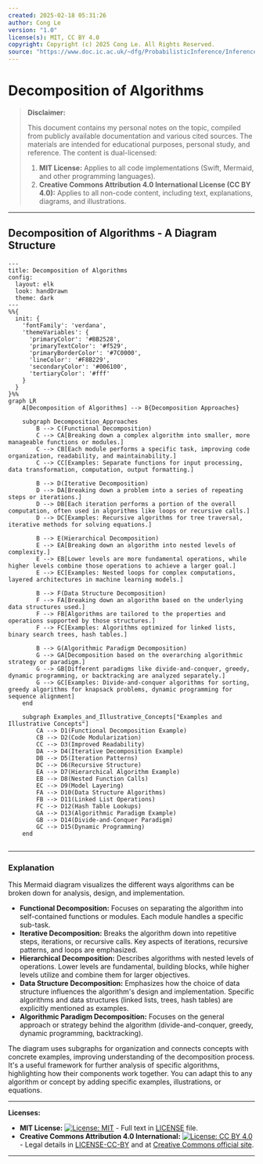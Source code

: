 ```yaml
---
created: 2025-02-18 05:31:26
author: Cong Le
version: "1.0"
license(s): MIT, CC BY 4.0
copyright: Copyright (c) 2025 Cong Le. All Rights Reserved.
source: "https://www.doc.ic.ac.uk/~dfg/ProbabilisticInference/InferenceAndMachineLearningNotes.pdf"
---
```




# Decomposition of Algorithms
> **Disclaimer:**
>
> This document contains my personal notes on the topic,
> compiled from publicly available documentation and various cited sources.
> The materials are intended for educational purposes, personal study, and reference.
> The content is dual-licensed:
> 1. **MIT License:** Applies to all code implementations (Swift, Mermaid, and other programming languages).
> 2. **Creative Commons Attribution 4.0 International License (CC BY 4.0):** Applies to all non-code content, including text, explanations, diagrams, and illustrations.
---


## Decomposition of Algorithms - A Diagram Structure


```mermaid
---
title: Decomposition of Algorithms
config:
  layout: elk
  look: handDrawn
  theme: dark
---
%%{
  init: {
    'fontFamily': 'verdana',
    'themeVariables': {
      'primaryColor': '#BB2528',
      'primaryTextColor': '#f529',
      'primaryBorderColor': '#7C0000',
      'lineColor': '#F8B229',
      'secondaryColor': '#006100',
      'tertiaryColor': '#fff'
    }
  }
}%%
graph LR
    A[Decomposition of Algorithms] --> B{Decomposition Approaches}
    
    subgraph Decomposition_Approaches
        B --> C(Functional Decomposition)
        C --> CA[Breaking down a complex algorithm into smaller, more manageable functions or modules.]
        C --> CB[Each module performs a specific task, improving code organization, readability, and maintainability.]
        C --> CC[Examples: Separate functions for input processing, data transformation, computation, output formatting.]
        
        B --> D(Iterative Decomposition)
        D --> DA[Breaking down a problem into a series of repeating steps or iterations.]
        D --> DB[Each iteration performs a portion of the overall computation, often used in algorithms like loops or recursive calls.]
        D --> DC[Examples: Recursive algorithms for tree traversal, iterative methods for solving equations.]
        
        B --> E(Hierarchical Decomposition)
        E --> EA[Breaking down an algorithm into nested levels of complexity.]
        E --> EB[Lower levels are more fundamental operations, while higher levels combine those operations to achieve a larger goal.]
        E --> EC[Examples: Nested loops for complex computations, layered architectures in machine learning models.]
        
        B --> F(Data Structure Decomposition)
        F --> FA[Breaking down an algorithm based on the underlying data structures used.]
        F --> FB[Algorithms are tailored to the properties and operations supported by those structures.]
        F --> FC[Examples: Algorithms optimized for linked lists, binary search trees, hash tables.]
        
        B --> G(Algorithmic Paradigm Decomposition)
        G --> GA[Decomposition based on the overarching algorithmic strategy or paradigm.]
        G --> GB[Different paradigms like divide-and-conquer, greedy, dynamic programming, or backtracking are analyzed separately.]
        G --> GC[Examples: Divide-and-conquer algorithms for sorting, greedy algorithms for knapsack problems, dynamic programming for sequence alignment]
    end
    
    subgraph Examples_and_Illustrative_Concepts["Examples and Illustrative Concepts"]
        CA --> D1(Functional Decomposition Example)
        CB --> D2(Code Modularization)
        CC --> D3(Improved Readability)
        DA --> D4(Iterative Decomposition Example)
        DB --> D5(Iteration Patterns)
        DC --> D6(Recursive Structure)
        EA --> D7(Hierarchical Algorithm Example)
        EB --> D8(Nested Function Calls)
        EC --> D9(Model Layering)
        FA --> D10(Data Structure Algorithms)
        FB --> D11(Linked List Operations)
        FC --> D12(Hash Table Lookups)
        GA --> D13(Algorithmic Paradigm Example)
        GB --> D14(Divide-and-Conquer Paradigm)
        GC --> D15(Dynamic Programming)
    end
    
```

----


### Explanation

This Mermaid diagram visualizes the different ways algorithms can be broken down for analysis, design, and implementation.

* **Functional Decomposition:**  Focuses on separating the algorithm into self-contained functions or modules.  Each module handles a specific sub-task.
* **Iterative Decomposition:** Breaks the algorithm down into repetitive steps, iterations, or recursive calls.  Key aspects of iterations, recursive patterns, and loops are emphasized.
* **Hierarchical Decomposition:**  Describes algorithms with nested levels of operations.  Lower levels are fundamental, building blocks, while higher levels utilize and combine them for larger objectives.
* **Data Structure Decomposition:** Emphasizes how the choice of data structure influences the algorithm's design and implementation.  Specific algorithms and data structures (linked lists, trees, hash tables) are explicitly mentioned as examples.
* **Algorithmic Paradigm Decomposition:**  Focuses on the general approach or strategy behind the algorithm (divide-and-conquer, greedy, dynamic programming, backtracking).


The diagram uses subgraphs for organization and connects concepts with concrete examples, improving understanding of the decomposition process.  It's a useful framework for further analysis of specific algorithms, highlighting how their components work together.  You can adapt this to any algorithm or concept by adding specific examples, illustrations, or equations.


---
**Licenses:**

- **MIT License:**  [![License: MIT](https://img.shields.io/badge/License-MIT-yellow.svg)](LICENSE) - Full text in [LICENSE](LICENSE) file.
- **Creative Commons Attribution 4.0 International:** [![License: CC BY 4.0](https://licensebuttons.net/l/by/4.0/88x31.png)](LICENSE-CC-BY) - Legal details in [LICENSE-CC-BY](LICENSE-CC-BY) and at [Creative Commons official site](http://creativecommons.org/licenses/by/4.0/).

---